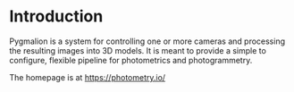 Introduction
============

Pygmalion is a system for controlling one or more cameras and processing the resulting images into 3D models. It is meant to provide a simple to configure, flexible pipeline for photometrics and photogrammetry.

The homepage is at https://photometry.io/